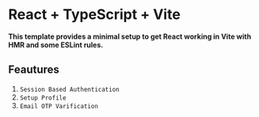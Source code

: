 # React + TypeScript + Vite

**This template provides a minimal setup to get React working in Vite with HMR and some ESLint rules.**

## Feautures

1. `Session Based Authentication`
2. `Setup Profile`
3. `Email OTP Varification`
